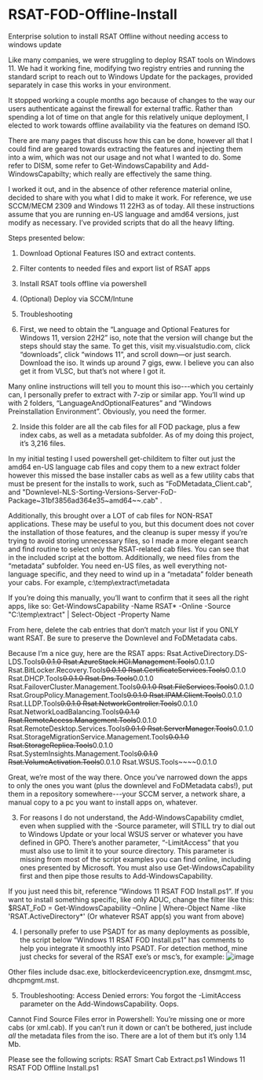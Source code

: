 # RSAT-FOD-Offline-Install
Enterprise solution to install RSAT Offline without needing access to windows update


Like many companies, we were struggling to deploy RSAT tools on Windows 11. We had it working fine, modifying two registry entries and running the standard script to reach out to Windows Update for the packages, provided separately in case this works in your environment.

It stopped working a couple months ago because of changes to the way our users authenticate against the firewall for external traffic. Rather than spending a lot of time on that angle for this relatively unique deployment, I elected to work towards offline availability via the features on demand ISO.

There are many pages that discuss how this can be done, however all that I could find are geared towards extracting the features and injecting them into a wim, which was not our usage and not what I wanted to do. Some refer to DISM, some refer to Get-WindowsCapability and Add-WindowsCapabilty; which really are effectively the same thing.

I worked it out, and in the absence of other reference material online, decided to share with you what I did to make it work. For reference, we use SCCM/MECM 2309 and Windows 11 22H3 as of today. All these instructions assume that you are running en-US language and amd64 versions, just modify as necessary.  I’ve provided scripts that do all the heavy lifting.

Steps presented below:
1.	Download Optional Features ISO and extract contents.
2.	Filter contents to needed files and export list of RSAT apps
3.	Install RSAT tools offline via powershell
4.	(Optional) Deploy via SCCM/Intune
5.	Troubleshooting

1. First, we need to obtain the “Language and Optional Features for Windows 11, version 22H2” iso, note that the version will change but the steps should stay the same. To get this, visit my.visualstudio.com, click “downloads”, click “windows 11”, and scroll down—or just search. Download the iso. It winds up around 7 gigs, eww. I believe you can also get it from VLSC, but that’s not where I got it.

Many online instructions will tell you to mount this iso---which you certainly can, I personally prefer to extract with 7-zip or similar app. You’ll wind up with 2 folders, “LanguageAndOptionalFeatures” and “Windows Preinstallation Environment”. Obviously, you need the former.


2. Inside this folder are all the cab files for all FOD package, plus a few index cabs, as well as a metadata subfolder. As of my doing this project, it’s 3,216 files.

In my initial testing I used powershell get-childitem to filter out just the amd64 en-US language cab files and copy them to a new extract folder however this missed the base installer cabs as well as a few utility cabs that must be present for the installs to work, such as “FoDMetadata_Client.cab", and  "Downlevel-NLS-Sorting-Versions-Server-FoD-Package~31bf3856ad364e35~amd64~~.cab" . 


Additionally, this brought over a LOT of cab files for NON-RSAT applications. These may be useful to you, but this document does not cover the installation of those features, and the cleanup is super messy if you’re trying to avoid storing unnecessary files, so I made a more elegant search and find routine to select only the RSAT-related cab files. You can see that in the included script at the bottom.
Additionally, we need files from the “metadata” subfolder. You need en-US files, as well everything not-language specific, and they need to wind up in a “metadata” folder beneath your cabs. For example, c:\temp\extract\metadata


If you’re doing this manually, you’ll want to confirm that it sees all the right apps, like so:
Get-WindowsCapability -Name RSAT* -Online -Source "C:\temp\extract" | Select-Object -Property Name 


From here, delete the cab entries that don’t match your list if you ONLY want RSAT. Be sure to preserve the Downlevel and FoDMetadata cabs.


Because I’m a nice guy, here are the RSAT apps:
Rsat.ActiveDirectory.DS-LDS.Tools~~~~0.0.1.0
Rsat.AzureStack.HCI.Management.Tools~~~~0.0.1.0
Rsat.BitLocker.Recovery.Tools~~~~0.0.1.0
Rsat.CertificateServices.Tools~~~~0.0.1.0
Rsat.DHCP.Tools~~~~0.0.1.0
Rsat.Dns.Tools~~~~0.0.1.0
Rsat.FailoverCluster.Management.Tools~~~~0.0.1.0
Rsat.FileServices.Tools~~~~0.0.1.0
Rsat.GroupPolicy.Management.Tools~~~~0.0.1.0
Rsat.IPAM.Client.Tools~~~~0.0.1.0
Rsat.LLDP.Tools~~~~0.0.1.0
Rsat.NetworkController.Tools~~~~0.0.1.0
Rsat.NetworkLoadBalancing.Tools~~~~0.0.1.0
Rsat.RemoteAccess.Management.Tools~~~~0.0.1.0
Rsat.RemoteDesktop.Services.Tools~~~~0.0.1.0
Rsat.ServerManager.Tools~~~~0.0.1.0
Rsat.StorageMigrationService.Management.Tools~~~~0.0.1.0
Rsat.StorageReplica.Tools~~~~0.0.1.0
Rsat.SystemInsights.Management.Tools~~~~0.0.1.0
Rsat.VolumeActivation.Tools~~~~0.0.1.0
Rsat.WSUS.Tools~~~~0.0.1.0

Great, we’re most of the way there. Once you’ve narrowed down the apps to only the ones you want (plus the downlevel and FoDMetadata cabs!), put them in a repository somewhere---your SCCM server, a network share, a manual copy to a pc you want to install apps on, whatever.

3. For reasons I do not understand, the Add-WindowsCapability cmdlet, even when supplied with the -Source parameter, will STILL try to dial out to Windows Update or your local WSUS server or whatever you have defined in GPO. There’s another parameter, “-LimitAccess” that you must also use to limit it to your source directory. This parameter is missing from most of the script examples you can find online, including ones presented by Microsoft. You must also use Get-WindowsCapability first and then pipe those results to Add-WindowsCapability. 

If you just need this bit, reference “Windows 11 RSAT FOD Install.ps1”. If you want to install something specific, like only ADUC, change the filter like this:
$RSAT_FoD = Get-WindowsCapability –Online | Where-Object Name -like 'RSAT.ActiveDirectory*'
(Or whatever RSAT app(s) you want from above)

4. I personally prefer to use PSADT for as many deployments as possible, the script below “Windows 11 RSAT FOD Install.ps1” has comments to help you integrate it smoothly into PSADT. For detection method, mine just checks for several of the RSAT exe’s or msc’s, for example:
![image](https://github.com/user-attachments/assets/615c773a-13c2-4bf8-b55a-1b227e6a5da3)

 

Other files include dsac.exe, bitlockerdeviceencryption.exe, dnsmgmt.msc, dhcpmgmt.mst.


5. Troubleshooting:
Access Denied errors:
You forgot the -LimitAccess parameter on the Add-WindowsCapability. Oops.

Cannot Find Source Files error in Powershell:
You’re missing one or more cabs (or xml.cab). If you can’t run it down or can’t be bothered, just include *all* the metadata files from the iso. There are a lot of them but it’s only 1.14 Mb.

Please see the following scripts:
RSAT Smart Cab Extract.ps1
Windows 11 RSAT FOD Offline Install.ps1
